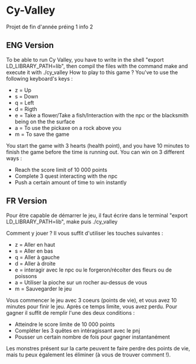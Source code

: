 # Cy-Valley
Projet de fin d'année préing 1 info 2

ENG Version
------------
To be able to run Cy Valley, you have to write in the shell "export LD_LIBRARY_PATH=lib", then compil the files with the command make and execute it with ./cy_valley
How to play to this game ? You've to use the following keyboard's keys :
- z = Up
- s = Down
- q = Left
- d = Rigth
- e = Take a flower/Take a fish/Interaction with the npc or the blacksmith being on the the surface
- a = To use the pickaxe on a rock above you
- m = To save the game 




You start the game with 3 hearts (health point), and you have 10 minutes to finish the game before the time is running out. You can win on 3 different ways : 
- Reach the score limit of 10 000 points
- Complete 3 quest interacting with the npc
- Push a certain amount of time to win instantly


FR Version
-----------
Pour être capable de démarrer le jeu, il faut écrire dans le terminal "export LD_LIBRARY_PATH=lib", make puis ./cy_valley


Comment y jouer ? Il vous suffit d'utiliser les touches suivantes :
- z = Aller en haut
- s = Aller en bas
- q = Aller à gauche
- d = Aller à droite
- e = interagir avec le npc ou le forgeron/récolter des fleurs ou de poissons
- a = Utiliser la pioche sur un rocher au-dessus de vous
- m = Sauvegarder le jeu




Vous commencer le jeu avec 3 coeurs (points de vie), et vous avez 10 minutes pour finir le jeu. Après ce temps limite, vous avez perdu. 
Pour gagner il suffit de remplir l'une des deux conditions : 
- Atteindre le score limite de 10 000 points
- Compléter les 3 quêtes en intéragissant avec le pnj
- Pousser un certain nombre de fois pour gagner instantanément
                                                             
Les monstres présent sur la carte peuvent te faire perdre des points de vie, mais tu peux également les éliminer (à vous de trouver comment !).
